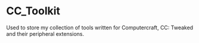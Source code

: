 # CC_Toolkit
Used to store my collection of tools written for Computercraft, CC: Tweaked and their peripheral extensions.
